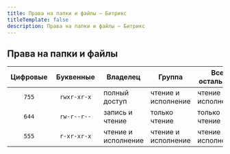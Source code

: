 ```yaml
---
title: Права на папки и файлы — Битрикс
titleTemplate: false
description: Права на папки и файлы — Битрикс
---
```


## Права на папки и файлы

| Цифровые | &nbsp;Буквенные&nbsp; | Владелец           | Группа | Все остальные |
|:--------:|:---------------:|--------------------| --- | --- |
|  `755`   |   `rwxr-xr-x`   | полный доступ      | чтение и исполнение | чтение и исполнение |
|  `644`   |   `rw-r--r--`   | запись и чтение    | только чтение | только чтение |
|  `555`   |   `r-xr-xr-x`   | чтение и исполнение | чтение и исполнение | чтение и исполнение |

